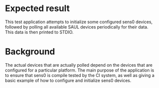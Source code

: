 Expected result
===============

This test application attempts to initialize some configured sens0 devices,
followed by polling all available SAUL devices periodically for their data.
This data is then printed to STDIO.

Background
==========

The actual devices that are actually polled depend on the devices that are
configured for a particular platform.
The main purpose of the application is to ensure that sens0 is compile tested by
the CI system, as well as giving a basic example of how to configure and
initialize sens0 devices.
